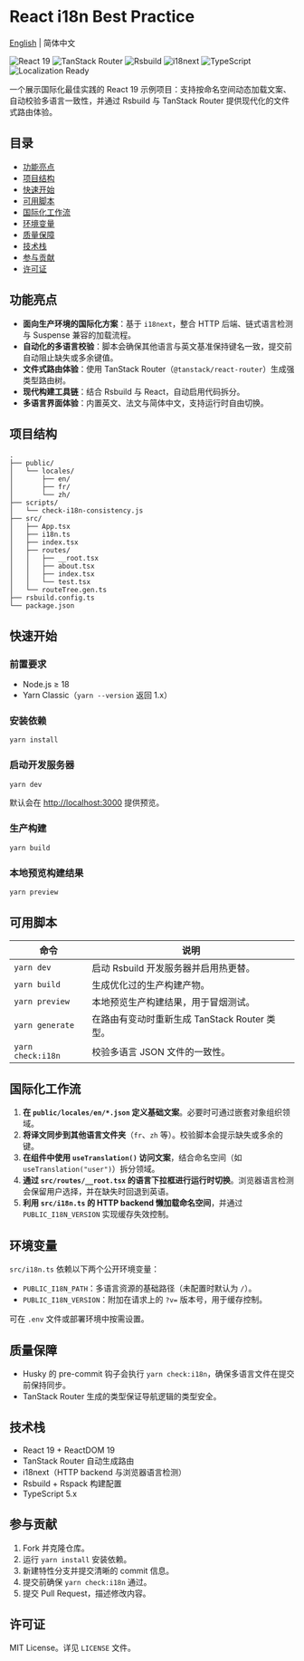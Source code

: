 # React i18n Best Practice

[English](README.md) | 简体中文

![React 19](https://img.shields.io/badge/React-19-61DAFB?logo=react&logoColor=white)
![TanStack Router](https://img.shields.io/badge/TanStack%20Router-File--based%20routes-FF6D00?logo=reactrouter&logoColor=white)
![Rsbuild](https://img.shields.io/badge/Rsbuild-1.x-0D73F6)
![i18next](https://img.shields.io/badge/i18next-Dynamic%20loading-26A69A)
![TypeScript](https://img.shields.io/badge/TypeScript-5.x-3178C6)
![Localization Ready](https://img.shields.io/badge/i18n-Production%20Ready-brightgreen)

一个展示国际化最佳实践的 React 19 示例项目：支持按命名空间动态加载文案、自动校验多语言一致性，并通过 Rsbuild 与 TanStack Router 提供现代化的文件式路由体验。

## 目录

- [功能亮点](#功能亮点)
- [项目结构](#项目结构)
- [快速开始](#快速开始)
- [可用脚本](#可用脚本)
- [国际化工作流](#国际化工作流)
- [环境变量](#环境变量)
- [质量保障](#质量保障)
- [技术栈](#技术栈)
- [参与贡献](#参与贡献)
- [许可证](#许可证)

## 功能亮点

- **面向生产环境的国际化方案**：基于 `i18next`，整合 HTTP 后端、链式语言检测与 Suspense 兼容的加载流程。
- **自动化的多语言校验**：脚本会确保其他语言与英文基准保持键名一致，提交前自动阻止缺失或多余键值。
- **文件式路由体验**：使用 TanStack Router（`@tanstack/react-router`）生成强类型路由树。
- **现代构建工具链**：结合 Rsbuild 与 React，自动启用代码拆分。
- **多语言界面体验**：内置英文、法文与简体中文，支持运行时自由切换。

## 项目结构

```text
.
├── public/
│   └── locales/
│       ├── en/
│       ├── fr/
│       └── zh/
├── scripts/
│   └── check-i18n-consistency.js
├── src/
│   ├── App.tsx
│   ├── i18n.ts
│   ├── index.tsx
│   ├── routes/
│   │   ├── __root.tsx
│   │   ├── about.tsx
│   │   ├── index.tsx
│   │   └── test.tsx
│   └── routeTree.gen.ts
├── rsbuild.config.ts
└── package.json
```

## 快速开始

### 前置要求
- Node.js ≥ 18
- Yarn Classic（`yarn --version` 返回 1.x）

### 安装依赖

```bash
yarn install
```

### 启动开发服务器

```bash
yarn dev
```

默认会在 [http://localhost:3000](http://localhost:3000) 提供预览。

### 生产构建

```bash
yarn build
```

### 本地预览构建结果

```bash
yarn preview
```

## 可用脚本

| 命令             | 说明                                       |
| ---------------- | ------------------------------------------ |
| `yarn dev`       | 启动 Rsbuild 开发服务器并启用热更替。     |
| `yarn build`     | 生成优化过的生产构建产物。                 |
| `yarn preview`   | 本地预览生产构建结果，用于冒烟测试。       |
| `yarn generate`  | 在路由有变动时重新生成 TanStack Router 类型。 |
| `yarn check:i18n`| 校验多语言 JSON 文件的一致性。             |

## 国际化工作流

1. **在 `public/locales/en/*.json` 定义基础文案**。必要时可通过嵌套对象组织领域。
2. **将译文同步到其他语言文件夹**（`fr`、`zh` 等）。校验脚本会提示缺失或多余的键。
3. **在组件中使用 `useTranslation()` 访问文案**，结合命名空间（如 `useTranslation("user")`）拆分领域。
4. **通过 `src/routes/__root.tsx` 的语言下拉框进行运行时切换**。浏览器语言检测会保留用户选择，并在缺失时回退到英语。
5. **利用 `src/i18n.ts` 的 HTTP backend 懒加载命名空间**，并通过 `PUBLIC_I18N_VERSION` 实现缓存失效控制。

## 环境变量

`src/i18n.ts` 依赖以下两个公开环境变量：

- `PUBLIC_I18N_PATH`：多语言资源的基础路径（未配置时默认为 `/`）。
- `PUBLIC_I18N_VERSION`：附加在请求上的 `?v=` 版本号，用于缓存控制。

可在 `.env` 文件或部署环境中按需设置。

## 质量保障

- Husky 的 pre-commit 钩子会执行 `yarn check:i18n`，确保多语言文件在提交前保持同步。
- TanStack Router 生成的类型保证导航逻辑的类型安全。

## 技术栈

- React 19 + ReactDOM 19
- TanStack Router 自动生成路由
- i18next（HTTP backend 与浏览器语言检测）
- Rsbuild + Rspack 构建配置
- TypeScript 5.x

## 参与贡献

1. Fork 并克隆仓库。
2. 运行 `yarn install` 安装依赖。
3. 新建特性分支并提交清晰的 commit 信息。
4. 提交前确保 `yarn check:i18n` 通过。
5. 提交 Pull Request，描述修改内容。

## 许可证

MIT License。详见 `LICENSE` 文件。
